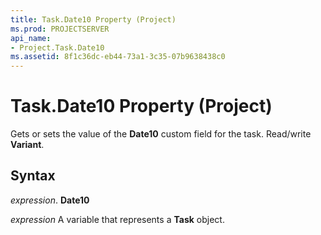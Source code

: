 ```yaml
---
title: Task.Date10 Property (Project)
ms.prod: PROJECTSERVER
api_name:
- Project.Task.Date10
ms.assetid: 8f1c36dc-eb44-73a1-3c35-07b9638438c0
---
```



# Task.Date10 Property (Project)

Gets or sets the value of the  **Date10** custom field for the task. Read/write **Variant**.


## Syntax

 _expression_. **Date10**

 _expression_ A variable that represents a **Task** object.


